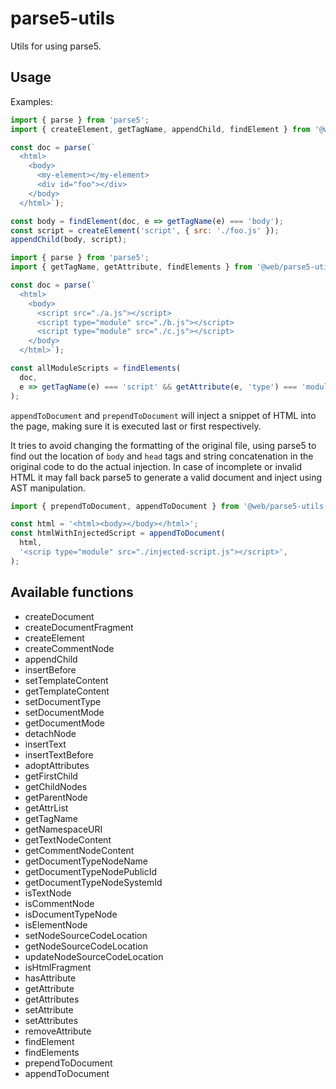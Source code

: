 # parse5-utils

Utils for using parse5.

## Usage

Examples:

```js
import { parse } from 'parse5';
import { createElement, getTagName, appendChild, findElement } from '@web/parse5-utils';

const doc = parse(`
  <html>
    <body>
      <my-element></my-element>
      <div id="foo"></div>
    </body>
  </html>`);

const body = findElement(doc, e => getTagName(e) === 'body');
const script = createElement('script', { src: './foo.js' });
appendChild(body, script);
```

```js
import { parse } from 'parse5';
import { getTagName, getAttribute, findElements } from '@web/parse5-utils';

const doc = parse(`
  <html>
    <body>
      <script src="./a.js"></script>
      <script type="module" src="./b.js"></script>
      <script type="module" src="./c.js"></script>
    </body>
  </html>`);

const allModuleScripts = findElements(
  doc,
  e => getTagName(e) === 'script' && getAttribute(e, 'type') === 'module',
);
```

`appendToDocument` and `prependToDocument` will inject a snippet of HTML into the page, making sure it is executed last or first respectively.

It tries to avoid changing the formatting of the original file, using parse5 to find out the location of `body` and `head` tags and string concatenation in the original code to do the actual injection. In case of incomplete or invalid HTML it may fall back parse5 to generate a valid document and inject using AST manipulation.

```js
import { prependToDocument, appendToDocument } from '@web/parse5-utils';

const html = '<html><body></body></html>';
const htmlWithInjectedScript = appendToDocument(
  html,
  '<scrip type="module" src="./injected-script.js"></script>',
);
```

## Available functions

- createDocument
- createDocumentFragment
- createElement
- createCommentNode
- appendChild
- insertBefore
- setTemplateContent
- getTemplateContent
- setDocumentType
- setDocumentMode
- getDocumentMode
- detachNode
- insertText
- insertTextBefore
- adoptAttributes
- getFirstChild
- getChildNodes
- getParentNode
- getAttrList
- getTagName
- getNamespaceURI
- getTextNodeContent
- getCommentNodeContent
- getDocumentTypeNodeName
- getDocumentTypeNodePublicId
- getDocumentTypeNodeSystemId
- isTextNode
- isCommentNode
- isDocumentTypeNode
- isElementNode
- setNodeSourceCodeLocation
- getNodeSourceCodeLocation
- updateNodeSourceCodeLocation
- isHtmlFragment
- hasAttribute
- getAttribute
- getAttributes
- setAttribute
- setAttributes
- removeAttribute
- findElement
- findElements
- prependToDocument
- appendToDocument

